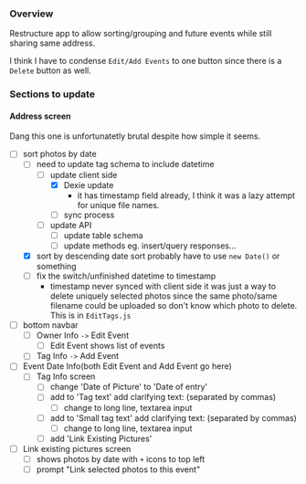 ### Overview
Restructure app to allow sorting/grouping and future events while still sharing same address.

I think I have to condense `Edit/Add Events` to one button since there is a `Delete` button as well.

### Sections to update
#### Address screen
Dang this one is unfortunatetly brutal despite how simple it seems.
- [ ] sort photos by date
    - [ ] need to update tag schema to include datetime
        - [ ] update client side
            - [x] Dexie update
                - it has timestamp field already, I think it was a lazy attempt for unique file names.
            - [ ] sync process
        - [ ] update API
            - [ ] update table schema
            - [ ] update methods eg. insert/query responses...
    - [x] sort by descending date sort probably have to use `new Date()` or something
    - [ ] fix the switch/unfinished datetime to timestamp
        - timestamp never synced with client side it was just a way to delete uniquely selected photos since the same photo/same filename could be uploaded so don't know which photo to delete. This is in `EditTags.js`
- [ ] bottom navbar
    - [ ] Owner Info `->` Edit Event
        - [ ] Edit Event shows list of events
    - [ ] Tag Info `->` Add Event
- [ ] Event Date Info(both Edit Event and Add Event go here)
    - [ ] Tag Info screen
        - [ ] change 'Date of Picture' to 'Date of entry'
        - [ ] add to 'Tag text' add clarifying text: (separated by commas)
            - [ ] change to long line, textarea input
        - [ ] add to 'Small tag text' add clarifying text: (separated by commas)
            - [ ] change to long line, textarea input
        - [ ] add 'Link Existing Pictures'
- [ ] Link existing pictures screen
    - [ ] shows photos by date with `+` icons to top left
    - [ ] prompt "Link selected photos to this event"